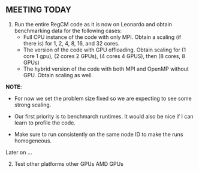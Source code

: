 ## MEETING TODAY 

1. Run the entire RegCM code as it is now on Leonardo and obtain benchmarking data for the following cases:
    - Full CPU instance of the code with only MPI. Obtain a scaling (if there is) for 1, 2, 4, 8, 16, and 32 cores.  
    - The version of the code with GPU offloading. Obtain scaling for (1 core 1 gpu), (2 cores 2 GPUs), (4 cores 4 GPUS), then (8 cores, 8 GPUs)
    - The hybrid version of the code with both MPI and OpenMP without GPU. Obtain scaling as well. 

  **NOTE**: 

  - For now we set the problem size fixed so we are expecting to see some strong scaling. 

  - Our first priority is to benchmarch runtimes. It would also be nice if I can learn to profile the code. 

  - Make sure to run consistently on the same node ID to make the runs homogeneous.

Later on ...

2. Test other platforms other GPUs AMD GPUs  



